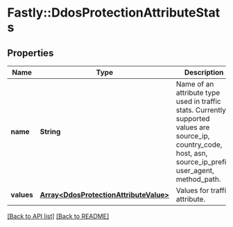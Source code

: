 # Fastly::DdosProtectionAttributeStats

## Properties

| Name | Type | Description | Notes |
| ---- | ---- | ----------- | ----- |
| **name** | **String** | Name of an attribute type used in traffic stats. Currently, supported values are source_ip, country_code, host, asn, source_ip_prefix, user_agent, method_path. | [optional] |
| **values** | [**Array&lt;DdosProtectionAttributeValue&gt;**](DdosProtectionAttributeValue.md) | Values for traffic attribute. | [optional] |

[[Back to API list]](../../README.md#endpoints) [[Back to README]](../../README.md)

